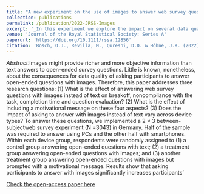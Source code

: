 ```yaml
---
title: "A new experiment on the use of images to answer web survey questions"
collection: publications
permalink: /publication/2022-JRSS-Images
excerpt: '_In this experiment we explore the impact on several data quality indeicators of askin participants to answer open-ended questions with images, instead than with text_ [Read more](https://orioljbosch.github.io/publication/2022-JRSS-Images)'
venue: 'Journal of the Royal Statistical Society: Series A'
paperurl: 'https://doi.org/10.1111/rssa.12856'
citation: 'Bosch, O.J., Revilla, M., Qureshi, D.D. & Höhne, J.K. (2022) A new experiment on the use of images to answer web survey questions. Journal of the Royal Statistical Society: Series A (Statistics in Society), 1–26. Available from: https://doi.org/10.1111/rssa.12856'
---
```

_Abstract_:Images might provide richer and more objective information than text answers to open-ended survey questions. Little is known, nonetheless, about the consequences for data quality of asking participants to answer open-ended questions with images. Therefore, this paper addresses three research questions: (1) What is the effect of answering web survey questions with images instead of text on breakoff, noncompliance with the task, completion time and question evaluation? (2) What is the effect of including a motivational message on these four aspects? (3) Does the impact of asking to answer with images instead of text vary across device types? To answer these questions, we implemented a 2 × 3 between-subjectweb survey experiment (N =3043) in Germany. Half of the sample was required to answer using PCs and the other half with smartphones. Within each device group, respondents were randomly assigned to (1) a control group answering open-ended questions with text; (2) a treatment group answering open-ended questions with images; and (3) another treatment group answering open-ended questions with images but prompted with a motivational message. Results show that asking participants to answer with images significantly increases participants’ 

[Check the open-access paper here](https://doi.org/10.1111/rssa.12856)
